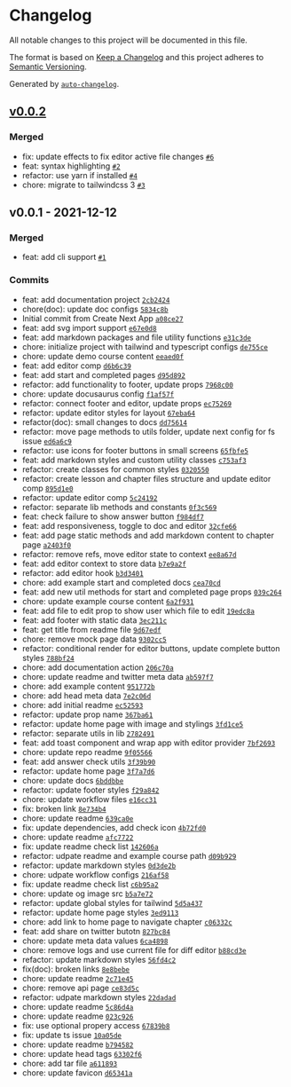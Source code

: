 # Changelog

All notable changes to this project will be documented in this file.

The format is based on [Keep a Changelog](https://keepachangelog.com/en/1.0.0/)
and this project adheres to [Semantic Versioning](https://semver.org/spec/v2.0.0.html).

Generated by [`auto-changelog`](https://github.com/CookPete/auto-changelog).

## [v0.0.2](https://github.com/enesozturk/awesome-course/compare/v0.0.1...v0.0.2)

### Merged

- fix: update effects to fix editor active file changes [`#6`](https://github.com/enesozturk/awesome-course/pull/6)
- feat: syntax highlighting [`#2`](https://github.com/enesozturk/awesome-course/pull/2)
- refactor: use yarn if installed [`#4`](https://github.com/enesozturk/awesome-course/pull/4)
- chore: migrate to tailwindcss 3 [`#3`](https://github.com/enesozturk/awesome-course/pull/3)

## v0.0.1 - 2021-12-12

### Merged

- feat: add cli support [`#1`](https://github.com/enesozturk/awesome-course/pull/1)

### Commits

- feat: add documentation project [`2cb2424`](https://github.com/enesozturk/awesome-course/commit/2cb24240cf790868a609a8b25d70cde82d3eb0f8)
- chore(doc): update doc configs [`5834c8b`](https://github.com/enesozturk/awesome-course/commit/5834c8bcbca1adc29ec8258856f4671bb7ecb988)
- Initial commit from Create Next App [`a08ce27`](https://github.com/enesozturk/awesome-course/commit/a08ce270065a9531f9513974fbaee28202197de0)
- feat: add svg import support [`e67e0d8`](https://github.com/enesozturk/awesome-course/commit/e67e0d8a7d79518d76caa7ddeb3b8644811206d7)
- feat: add markdown packages and file utility functions [`e31c3de`](https://github.com/enesozturk/awesome-course/commit/e31c3debf1a55eedc42e7cbb0c26ed4bd8b211f2)
- chore: initialize project with tailwind and typescript configs [`de755ce`](https://github.com/enesozturk/awesome-course/commit/de755ce13e5d1214acbf7588a4d4d09a5c356de3)
- chore: update demo course content [`eeaed0f`](https://github.com/enesozturk/awesome-course/commit/eeaed0fceba96eaca6613b0d977550ea5e930e3f)
- feat: add editor comp [`d6b6c39`](https://github.com/enesozturk/awesome-course/commit/d6b6c3968db566d5cc4e6b9722c7d6827824fb56)
- feat: add start and completed pages [`d95d892`](https://github.com/enesozturk/awesome-course/commit/d95d892fb7e9e764af50f4dde3105d44465bc159)
- refactor: add functionality to footer, update props [`7968c00`](https://github.com/enesozturk/awesome-course/commit/7968c00f7c03a9f2bd1666bcc2d52d7126f832e5)
- chore: update docusaurus config [`f1af57f`](https://github.com/enesozturk/awesome-course/commit/f1af57f5ed6f8ed8dfbd56fe4b576743ff24da97)
- refactor: connect footer and editor, update props [`ec75269`](https://github.com/enesozturk/awesome-course/commit/ec75269ef9bea8281ebc7d8b57cd38e29900b789)
- refactor: update editor styles for layout [`67eba64`](https://github.com/enesozturk/awesome-course/commit/67eba645848bee8ebb53a8118bb1d9a928f68b07)
- refactor(doc): small changes to docs [`dd75614`](https://github.com/enesozturk/awesome-course/commit/dd75614180f91417d559470dd2df603e575ca558)
- refactor: move page methods to utils folder, update next config for fs issue [`ed6a6c9`](https://github.com/enesozturk/awesome-course/commit/ed6a6c94e720b1a01b4ac58aea0522c7aef1d8c9)
- refactor: use icons for footer buttons in small screens [`65fbfe5`](https://github.com/enesozturk/awesome-course/commit/65fbfe5f1efc392166f4973c492912598d425e83)
- feat: add markdown styles and custom utility classes [`c753af3`](https://github.com/enesozturk/awesome-course/commit/c753af3eca744d02f4ee3bd99279125f4cacf898)
- refactor: create classes for common styles [`0320550`](https://github.com/enesozturk/awesome-course/commit/032055076bbc5a30329cadedbf6fb92371cdf988)
- refactor: create lesson and chapter files structure and update editor comp [`895d1e0`](https://github.com/enesozturk/awesome-course/commit/895d1e07bf42053e9e12713e37aea3409512e86c)
- refactor: update editor comp [`5c24192`](https://github.com/enesozturk/awesome-course/commit/5c2419261beaf1684775064025b5357901fbe42a)
- refactor: separate lib methods and constants [`0f3c569`](https://github.com/enesozturk/awesome-course/commit/0f3c5692080add829030e58519896d92cd34aae5)
- feat: check failure to show answer button [`f984df7`](https://github.com/enesozturk/awesome-course/commit/f984df742a1500fe6a0229681f874eb5a4715f2a)
- feat: add responsiveness, toggle to doc and editor [`32cfe66`](https://github.com/enesozturk/awesome-course/commit/32cfe668363d3204da8192157510db7d224a78db)
- feat: add page static methods and add markdown content to chapter page [`a2403f0`](https://github.com/enesozturk/awesome-course/commit/a2403f0630587f2bbe60d84aca5b364c03d5afa0)
- refactor: remove refs, move editor state to context [`ee8a67d`](https://github.com/enesozturk/awesome-course/commit/ee8a67dde01be969623f3cdcd032daae707159b6)
- feat: add editor context to store data [`b7e9a2f`](https://github.com/enesozturk/awesome-course/commit/b7e9a2fceb3850bb2f26f83f144756fe1628fee3)
- refactor: add editor hook [`b3d3401`](https://github.com/enesozturk/awesome-course/commit/b3d34011bd130dcc76dca71a66a6bd93c6d5fd10)
- chore: add example start and completed docs [`cea70cd`](https://github.com/enesozturk/awesome-course/commit/cea70cd15199fb5150f50974eb544fe1f13c57a4)
- feat: add new util methods for start and completed page props [`039c264`](https://github.com/enesozturk/awesome-course/commit/039c2645137faa4012f405598c84fa15bd7a2756)
- chore: update example course content [`6a2f931`](https://github.com/enesozturk/awesome-course/commit/6a2f931014e89fb95d9f5e213dbb34d4d7385b51)
- feat: add file to edit prop to show user which file to edit [`19edc8a`](https://github.com/enesozturk/awesome-course/commit/19edc8a4408347063d583323dd5ebb18e5039a06)
- feat: add footer with static data [`3ec211c`](https://github.com/enesozturk/awesome-course/commit/3ec211c716897d7c95d4174f6e5c591dbb89db63)
- feat: get title from readme file [`9d67edf`](https://github.com/enesozturk/awesome-course/commit/9d67edf090383737c497876a5cad4bea76084d53)
- chore: remove mock page data [`9302cc5`](https://github.com/enesozturk/awesome-course/commit/9302cc5d21e06811c095b92d3e373d302bf92615)
- refactor: conditional render for editor buttons, update complete button styles [`788bf24`](https://github.com/enesozturk/awesome-course/commit/788bf243bfa59eddea252b22b7e9b6cb45b531ba)
- chore: add documentation action [`206c70a`](https://github.com/enesozturk/awesome-course/commit/206c70a5470741e83cea36715814f9e60dd191f0)
- chore: update readme and twitter meta data [`ab597f7`](https://github.com/enesozturk/awesome-course/commit/ab597f732695bd36d6c4d1c3af6aa2f4440700f6)
- chore: add example content [`951772b`](https://github.com/enesozturk/awesome-course/commit/951772b03a6134cc5af5bc66ec46dc9bc8c01571)
- chore: add head meta data [`7e2c06d`](https://github.com/enesozturk/awesome-course/commit/7e2c06dcd1a6fde801cb1a669a18fc46a8123de3)
- chore: add initial readme [`ec52593`](https://github.com/enesozturk/awesome-course/commit/ec525934c7107512db9d3378511b9e4d602fdfba)
- refactor: update prop name [`367ba61`](https://github.com/enesozturk/awesome-course/commit/367ba61be37c044dacda28177197bef4413f2669)
- refactor: update home page with image and stylings [`3fd1ce5`](https://github.com/enesozturk/awesome-course/commit/3fd1ce5213937ca618a839182364e2d657cf23a5)
- refactor: separate utils in lib [`2782491`](https://github.com/enesozturk/awesome-course/commit/27824912ed4f3ee41d0c0d1111ec55eb36b4b04d)
- feat: add toast component and wrap app with editor provider [`7bf2693`](https://github.com/enesozturk/awesome-course/commit/7bf2693eab199c395828db812a98970f394a41ec)
- chore: update repo readme [`9f05566`](https://github.com/enesozturk/awesome-course/commit/9f0556623f79e5793cce3d98aaeb6f428e45df38)
- feat: add answer check utils [`3f39b90`](https://github.com/enesozturk/awesome-course/commit/3f39b90de0e964a571c347413c3ae7d9bb82a1f9)
- refactor: update home page [`3f7a7d6`](https://github.com/enesozturk/awesome-course/commit/3f7a7d62d2b4e36ec8bb4fc18c19fc48b131aaaa)
- chore: update docs [`6bddbbe`](https://github.com/enesozturk/awesome-course/commit/6bddbbe2371dfc95cd7bc11542138e78a3230fa5)
- refactor: update footer styles [`f29a842`](https://github.com/enesozturk/awesome-course/commit/f29a842285697ad48882c9500022261c59f7a4a1)
- chore: update workflow files [`e16cc31`](https://github.com/enesozturk/awesome-course/commit/e16cc314829043f209c5416d730f846a45f9ddd7)
- fix: broken link [`8e734b4`](https://github.com/enesozturk/awesome-course/commit/8e734b4b8861f3df5e0ac213c9106d3fc37463db)
- chore: update readme [`639ca0e`](https://github.com/enesozturk/awesome-course/commit/639ca0e57187971f899e50658ce2387e501b524f)
- fix: update dependencies, add check icon [`4b72fd0`](https://github.com/enesozturk/awesome-course/commit/4b72fd0fab69b357490cfe21a17b358dd1969220)
- chore: update readme [`afc7722`](https://github.com/enesozturk/awesome-course/commit/afc7722d001423b91c0f20949136d32a6c1df043)
- fix: update readme check list [`142606a`](https://github.com/enesozturk/awesome-course/commit/142606a198247523d544e6d82232d1136eea8b46)
- refactor: udpate readme and example course path [`d09b929`](https://github.com/enesozturk/awesome-course/commit/d09b929c5cf6e4fefd611ceb6997fb1f5b0198d0)
- refactor: update markdown styles [`0d3de2b`](https://github.com/enesozturk/awesome-course/commit/0d3de2beaf9e2a859941ac489adf29345c7dbb44)
- chore: udpate workflow configs [`216af58`](https://github.com/enesozturk/awesome-course/commit/216af580648e1274078dabefb3f4c29c99003055)
- fix: update readme check list [`c6b95a2`](https://github.com/enesozturk/awesome-course/commit/c6b95a220e9804feb4d4900e25a8516ead8d7b8d)
- chore: update og image src [`b5a7e72`](https://github.com/enesozturk/awesome-course/commit/b5a7e72c7b1d0b2f659e5c39daadcbdaea3dc007)
- refactor: update global styles for tailwind [`5d5a437`](https://github.com/enesozturk/awesome-course/commit/5d5a43742d4ec83f189a8313e4fec1eff5ca8c43)
- refactor: update home page styles [`3ed9113`](https://github.com/enesozturk/awesome-course/commit/3ed9113beb5240cdf14a8beeec503f5315eccdf2)
- chore: add link to home page to navigate chapter [`c06332c`](https://github.com/enesozturk/awesome-course/commit/c06332c3e05fd217b1614ec21680cc8c15e37f88)
- feat: add share on twitter butotn [`827bc84`](https://github.com/enesozturk/awesome-course/commit/827bc84d5ed67964d27b446d9c261995471ba5a3)
- chore: update meta data values [`6ca4898`](https://github.com/enesozturk/awesome-course/commit/6ca4898263b78b931c93fe4739e45e6fa0c1208a)
- chore: remove logs and use current file for diff editor [`b88cd3e`](https://github.com/enesozturk/awesome-course/commit/b88cd3e0914c1e46be3a7e1ce38dd3ee6c2bc5c7)
- refactor: update markdown styles [`56fd4c2`](https://github.com/enesozturk/awesome-course/commit/56fd4c20b288f0bd3a71e7e50f620e2549bd5eb4)
- fix(doc): broken links [`8e8bebe`](https://github.com/enesozturk/awesome-course/commit/8e8bebe21e1f2f1a328b7f700f8f08c86153dfc4)
- chore: update readme [`2c71e45`](https://github.com/enesozturk/awesome-course/commit/2c71e455ffdee55e64e08580ce081fed7ef5525b)
- chore: remove api page [`ce83d5c`](https://github.com/enesozturk/awesome-course/commit/ce83d5ca919d4b035265dc2f4cbc9e1fd6e47b43)
- refactor: udpate markdown styles [`22dadad`](https://github.com/enesozturk/awesome-course/commit/22dadad07d76f80b8045a4b1d2ea47b67871de96)
- chore: update readme [`5c86d4a`](https://github.com/enesozturk/awesome-course/commit/5c86d4a72bd8ab4797206c3f584faf9645d2ef57)
- chore: update readme [`023c926`](https://github.com/enesozturk/awesome-course/commit/023c926d38fe1a5d3dc4ad3236ea8fa71148c921)
- fix: use optional propery access [`67839b8`](https://github.com/enesozturk/awesome-course/commit/67839b8267d6057f7815ae523ba83c744b77d7e1)
- fix: update ts issue [`10a05de`](https://github.com/enesozturk/awesome-course/commit/10a05de259e6162f2ac875477d7e0ad2b3e63a98)
- chore: update readme [`b794582`](https://github.com/enesozturk/awesome-course/commit/b794582b0c41b92c885af6dc3e5f1da296022aa2)
- chore: update head tags [`63302f6`](https://github.com/enesozturk/awesome-course/commit/63302f6c0966096aee08491161b274fe5a54ad22)
- chore: add tar file [`a611893`](https://github.com/enesozturk/awesome-course/commit/a61189389cf5770e2e7ca6651f107d604681fbb4)
- chore: update favicon [`d65341a`](https://github.com/enesozturk/awesome-course/commit/d65341ae4042f12109038315dc432f4d8faa8d26)
